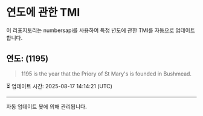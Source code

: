 
# 연도에 관한 TMI

이 리포지토리는 numbersapi를 사용하여 특정 년도에 관한 TMI를 자동으로 업데이트합니다.

## 연도: (1195)
> 1195 is the year that the Priory of St Mary's is founded in Bushmead.

⏳ 업데이트 시간: 2025-08-17 14:14:21 (UTC)

---
자동 업데이트 봇에 의해 관리됩니다.
